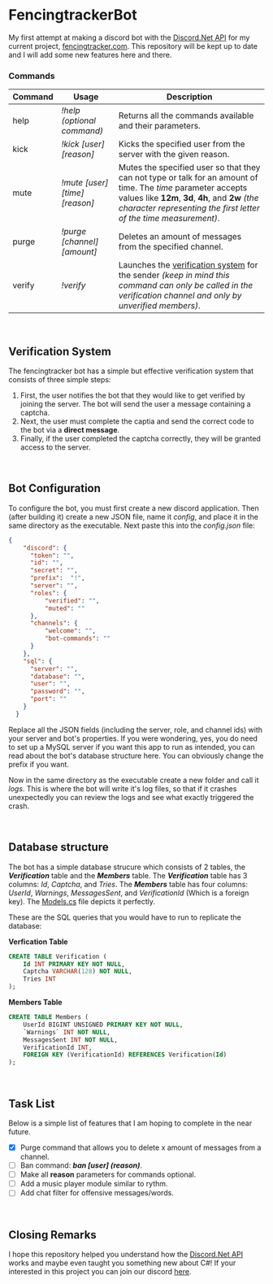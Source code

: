 # FencingtrackerBot
My first attempt at making a discord bot with the [Discord.Net API](https://github.com/discord-net/Discord.Net) for my current project, [fencingtracker.com](http://fencingtracker.com/).
This repository will be kept up to date and I will add some new features here and there.

### Commands
| Command | Usage                          | Description                                                                                                                                                                                                                           |
|---------|--------------------------------|---------------------------------------------------------------------------------------------------------------------------------------------------------------------------------------------------------------------------------------|
| help    | *!help (optional command)*     | Returns all the commands available and their parameters.                                                                                                                                                                              |
| kick    | *!kick [user] [reason]*        | Kicks the specified user from the server with the given reason.                                                                                                                                                                       |
| mute    | *!mute [user] [time] [reason]* | Mutes the specified user so that they can not type or talk for an amount of time. The *time* parameter accepts values like **12m**, **3d**, **4h**, and **2w** *(the character representing the first letter of the time measurement)*. |
| purge   | *!purge [channel] [amount]*    | Deletes an amount of messages from the specified channel.                                                                                                                                                                             |
| verify  | *!verify*                      | Launches the [verification system](https://github.com/max-prihodk0/FencingtrackerBot/blob/main/README.md#verification-system) for the sender *(keep in mind this command can only be called in the verification channel and only by unverified members)*.                                                                          |

<br>

## Verification System
The fencingtracker bot has a simple but effective verification system that consists of three simple steps:

1. First, the user notifies the bot that they would like to get verified by joining the server. The bot will send the user a message containing a captcha.
2. Next, the user must complete the captia and send the correct code to the bot via a **direct message**.
3. Finally, if the user completed the captcha correctly, they will be granted access to the server.

<br>

## Bot Configuration
To configure the bot, you must first create a new discord application. Then (after building it) create a new JSON file, name it *config*, and place it in the same directory as the executable. Next paste this into the *config.json* file:

```json
{
    "discord": {
      "token": "",
      "id": "",
      "secret": "",
      "prefix":  "!",
      "server": "",
      "roles": {
          "verified": "",
          "muted": ""
      },
      "channels": {
          "welcome": "",
          "bot-commands": ""
      } 
    },
    "sql": {
      "server": "",
      "database": "",
      "user": "",
      "password": "",
      "port": ""
    }
  }
  ```
  
  Replace all the JSON fields (including the server, role, and channel ids) with your server and bot's properties. If you were wondering, yes, you do need to set up a MySQL server if you want this app to run as intended, you can read about the bot's database structure here. You can obviously change the prefix if you want.  
  
  Now in the same directory as the executable create a new folder and call it *logs*. This is where the bot will write it's log files, so that if it crashes unexpectedly you can review the logs and see what exactly triggered the crash.

<br>

## Database structure
The bot has a simple database strucure which consists of 2 tables, the ***Verification*** table and the ***Members*** table. The ***Verification*** table has 3 columns: *Id*, *Captcha*, and *Tries*. The ***Members*** table has four columns: *UserId*, *Warnings*, *MessagesSent*, and *VerificationId* (Which is a foreign key). The [Models.cs](https://github.com/max-prihodk0/FencingtrackerBot/blob/main/VerificationBot/References/SQL/Models.cs) file depicts it perfectly.

These are the SQL queries that you would have to run to replicate the database:

**Verfication Table**
```sql
CREATE TABLE Verification (
    Id INT PRIMARY KEY NOT NULL,
    Captcha VARCHAR(128) NOT NULL,
    Tries INT
);
```

**Members Table**
```sql
CREATE TABLE Members (
    UserId BIGINT UNSIGNED PRIMARY KEY NOT NULL,
    `Warnings` INT NOT NULL,
    MessagesSent INT NOT NULL,
    VerificationId INT,
    FOREIGN KEY (VerificationId) REFERENCES Verification(Id)
);
```

<br>

## Task List
Below is a simple list of features that I am hoping to complete in the near future.

- [x] Purge command that allows you to delete x amount of messages from a channel.
- [ ] Ban command: ***ban [user] (reason)***.
- [ ] Make all **reason** parameters for commands optional.
- [ ] Add a music player module similar to rythm.
- [ ] Add chat filter for offensive messages/words.

<br>

## Closing Remarks
I hope this repository helped you understand how the [Discord.Net API](https://github.com/discord-net/Discord.Net) works and maybe even taught you something new about C#!
If your interested in this project you can join our discord [here](https://discord.com/invite/NWFkyArGcp).
